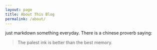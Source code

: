 ```yaml
---
layout: page
title: About This Blog
permalink: /about/
---
```

just markdown something everyday. There is a chinese proverb saying:

>The palest ink is better than the best memory.
